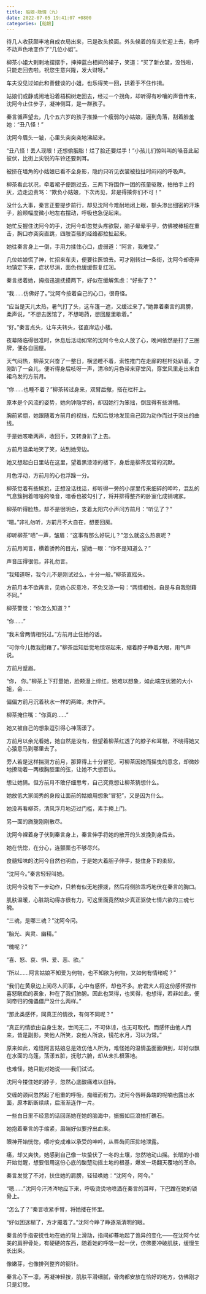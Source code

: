 ```yaml
---
title: 船娘-隐情（九）
date: 2022-07-05 19:41:07 +0800
categories: [船娘]
---
```


待几人收获颇丰地自成衣局出来，已是改头换面。外头候着的车夫忙迎上去，称呼不动声色地变作了“几位小姐”。

柳茶小姐大剌剌地摆摆手，抻抻蓝白相间的裙子，笑道：“买了新衣裳，没钱啦，只能走回去啦。祝您生意兴隆，发大财呀。”

车夫没见过如此和善健谈的小姐，也乐得笑一回，拱着手不住作揖。

姑娘们或静或闹地沿着梧桐树走回去，经过一个拐角，却听得有吵嚷的声音传来，沈阿今止住步子，凝神侧耳，是一群孩子。

秦言循声望去，几个五六岁的孩子推搡一个瘦弱的小姑娘，逼到角落，刮着脸羞她：“丑八怪！”

沈阿今眉头一皱，心里头突突突地沸起来。

“丑八怪！丢人现眼！还想偷胭脂！烂了脸还要烂手！”小孩儿们惊叫叫的嗓音此起彼伏，比街上尖锐的车铃还要刺耳。

被挤在墙角的小姑娘已看不全身影，隐约只听见衣裳被拉扯时闷闷的呼吸声。

柳茶看此状况，牵着裙子便跑过去，三两下将围作一团的孩童驱散，拍拍手上的灰，边走边责骂：“欺负小姑娘，下次再见，非是得揍你们不可！”

没什么大事，秦言正要提步前行，却见沈阿今难耐地闭上眼，额头渗出细密的汗珠子，脸颊幅度微小地左右摆动，呼吸也急促起来。

她忙反握住沈阿今的手，沈阿今却忽觉头疼欲裂，脑子晕晕乎乎，仿佛被棒槌在重击，胸口亦突突直跳，四肢百骸的经络都拉扯起来。

她往秦言身上一倒，手用力揉住心口，虚弱道：“阿言，我难受。”

几位姑娘慌了神，忙招来车夫，便要往医馆去。可才刚转过一条街，沈阿今却奇异地镇定下来，症状尽消，面色也缓缓恢复红润。

秦言搂着她，拇指迅速抚摸两下，好似在缓解焦虑：“好些了？”

“我……仿佛好了。”沈阿今按着自己的心口，很奇怪。

“应当是天儿太热，暑气打了头，这车篷一遮，又缓过来了。”她靠着秦言的肩膀，柔声说，“不想去医馆了，不想喝药，想回屋里歇着。”

“好。”秦言点头，让车夫转头，径直岸边小楼。

夜幕降临得很准时，休息后活动如常的沈阿今令众人放了心，晚间依然是打了三圈牌，便各自回屋。

天气闷热，柳茶又兴奋了一整日，横竖睡不着，索性推门在走廊的栏杆处趴着。才刚趴了一会儿，便听得身后吱呀一声，清冷的月色带来穿堂风，穿堂风里走出来白裙乌发的方前月。

“你……也睡不着？”柳茶转过身来，双臂后撤，搭在栏杆上。

原本是个风流的姿势，她向钟隐学的，却因她行为笨拙，倒显得有些滑稽。

胸前紧绷，她跟随着方前月的视线，后知后觉地发现自己因为动作而过于突出的曲线。

于是她咳嗽两声，收回手，又转身趴了上去。

方前月温柔地笑了笑，站到她旁边。

她又想起白日里站在这里，望着黑漆漆的楼下，身后是柳茶反常的沉默。

月色浮动，方前月的心也浮躁一分。

柳茶觉着有些尴尬，正想没话找话，却听得一旁的小屋里传来细碎的呻吟，混乱的气息簇拥着喑哑的嗓音，暗香也被勾引了，将并排得整齐的卧室化成销魂冢。

柳茶听得脸热，却不是很明白，支着太阳穴小声问方前月：“听见了？”

“嗯。”非礼勿听，方前月不大自在，想要回房。

却听柳茶“啧”一声，皱眉：“这事有那么好玩儿？”怎么就这么热衷呢？

方前月闻言，横着骄矜的目光，望她一眼：“你不是知道么？”

声音压得很低，非礼勿言。

“我知道呀，我今儿不是刚试过么，十分一般。”柳茶直摇头。

方前月本不欲再言，见她心灰意冷，不免又添一句：“两情相悦，自是与自我慰藉不同。”

柳茶警觉：“你怎么知道？”

“你……”

“我未曾两情相悦过。”方前月止住她的话。

“可你今儿教我慰藉了。”柳茶后知后觉地惊讶起来，缩着脖子睁着大眼，用气声说。

方前月蹙眉。

“你， 你。”柳茶上下打量她，脸颊漫上绯红。她难以想象，如此端庄优雅的大小姐，会……

偏偏方前月沉着秋水一样的两眸，未作声。

柳茶掩住嘴：“你真的……”

她又被自己的想象逗引得心神荡漾了。

方前月以余光看她，她自然是没有，但望着柳茶红透了的脖子和耳根，不晓得她又心猿意马到哪里去了。

旁人若是这样揣测方前月，那算得上十分冒犯，可柳茶因她而摇曳的意念，却微妙地撩动着一两根胸腔里的弦，让她不大想否认。

想让她猜。但方前月不敢仔细思考，自己究竟想让柳茶猜想什么。

她放低大家闺秀的身段让面前的姑娘用想象“冒犯”，又是因为什么。

她没再看柳茶，清风浮月地迈过门槛，素手掩上门。

另一面的旖旎刚刚散尽。

沈阿今裸着身子伏到秦言身上，秦言伸手将她的散开的头发挽到身后去。

她在恍惚，在分心，连颤栗也不够尽兴。

食髓知味的沈阿今自然也明白，于是她大着胆子伸手，拢住身下的柔软。

“沈阿今。”秦言轻轻叫她。

沈阿今没有下一步动作，只若有似无地撩拨，然后将侧脸乖巧地伏在秦言的胸口。

肌肤温暖，心脏跳动得亦很有力，可这里面竟然缺少真正驱使七情六欲的三魂七魄。

“三魂，是哪三魂？”沈阿今问。

“胎光、爽灵、幽精。”

“魄呢？”

“喜、怒、哀、惧、爱、恶、欲。”

“所以……阿言姑娘不知爱为何物，也不知欲为何物，又如何有情绪呢？”

“我们在黄泉边上阅尽人间事，心中有感怀，却也不多。府君大人将这份感怀捏作喜怒瞋痴的表象，种在了我们肺腑。因此也哭得，也笑得，也想得，若非如此，便同帝归的傀儡僵尸没什么两样。”

“那此类感怀，同真正的情欲，有何不同呢？”

“真正的情欲由自身生发，世间无二，不可体谅，也无可取代。而感怀由他人而来，皆是副影，笑他人所笑，哀他人所哀，镜花水月，习以为常。”

原来如此，难怪阿言姑娘总是效仿他人所为，难怪她的温情虽面面俱到，却好似飘在水面的乌篷，荡漾五脏，抚慰六腑，却从未扎根落地。

也难怪，她只能对她说——我们试试。

沈阿今搂住她的脖子，忽然心底酸痛难以自持。

交缠的颈间忽然起了粗重的呼吸，痴缠而有力。沈阿今唇畔鼻端的呢喃也露出水面，原本断断续续，后渐渐连作一片。

一些白日里不经意的话回荡她在她的脑海中，振振如巨浪拍打礁石。

她抱着秦言的手缩紧，眉端好似要拧出血来。

眼神开始恍惚，嘤咛变成难以承受的呻吟，从唇齿间压抑地泄露。

痛，却又爽快，她感到自己像一块蛰伏了一冬的土壤，忽然地动山摇。长眠的小兽开始觉醒，想要借用这份心底的酸楚动摇土地的根基，爆发一场翻天覆地的革命。

秦言发觉了不对，扶住她的肩膀，轻轻唤她：“沈阿今，阿今。”

“嗯……”沈阿今汗涔涔地应下来，呼吸烫烫地喷洒在秦言的耳畔，下巴蹭在她的锁骨上。

“怎么了？”秦言收紧手臂，将她搂在怀里。

“好似困迷糊了，方才魇着了。”沈阿今睁了睁逐渐清明的眼。

秦言的手指安抚性地在她的背上滑动，指间却蓦地起了诡异的变化——在沈阿今优美的肩胛骨处，有硬硬的东西，随着她的呼吸一起一伏，仿佛要冲破肌肤，缓慢生长出来。

像嫩芽，也像排列整齐的钢针。

秦言心下一凛，再凝神轻按，肌肤平滑细腻，骨肉都安放在恰好的地方，仿佛刚才只是幻觉。

